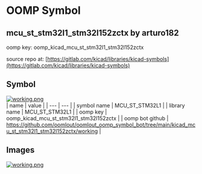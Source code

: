 # OOMP Symbol  
## mcu_st_stm32l1_stm32l152zctx  by arturo182  
  
oomp key: oomp_kicad_mcu_st_stm32l1_stm32l152zctx  
  
source repo at: [https://gitlab.com/kicad/libraries/kicad-symbols](https://gitlab.com/kicad/libraries/kicad-symbols)  
## Symbol  
  
[![working.png](working_600.png)](working.png)  
| name | value | 
| --- | --- | 
| symbol name | MCU_ST_STM32L1 | 
| library name | MCU_ST_STM32L1 | 
| oomp key | oomp_kicad_mcu_st_stm32l1_stm32l152zctx | 
| oomp bot github | https://github.com/oomlout/oomlout_oomp_symbol_bot/tree/main/kicad_mcu_st_stm32l1_stm32l152zctx/working | 
## Images  
  
[![working.png](working_140.png)](working.png)  

